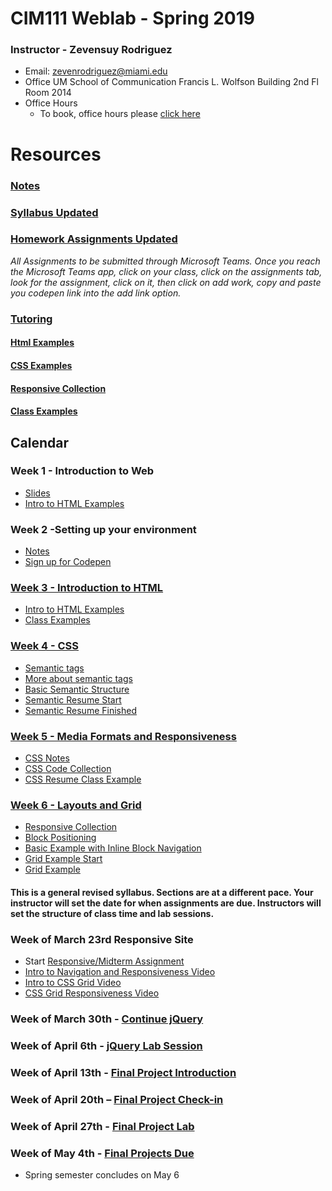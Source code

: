# CIM111 Weblab - Spring 2019


### Instructor - Zevensuy Rodriguez

* Email: zevenrodriguez@miami.edu
* Office UM School of Communication Francis L. Wolfson Building 2nd Fl Room 2014
* Office Hours
  * To book, office hours please [click here](https://outlook.office365.com/owa/calendar/OfficeHours@miamiedu.onmicrosoft.com/bookings/)


# Resources
###  [Notes](https://github.com/UMInteractive/Weblab/tree/master/notes)
<!-- ###  [Syllabus](https://github.com/UMInteractive/Weblab/blob/master/CIM111-General-Weblab.pdf) -->
###  [Syllabus Updated](https://github.com/UMInteractive/Weblab/blob/master/CIM111-General-Weblab-Updated.pdf)
###  [Homework Assignments Updated](https://github.com/UMInteractive/Weblab/blob/master/notes/0-Assignments-updated.md)
<!-- ###  [Homework Assignments](https://github.com/UMInteractive/Weblab/blob/master/notes/0-Assignments.md) -->
*All Assignments to be submitted through Microsoft Teams. Once you reach the Microsoft Teams app, click on your class, click on the assignments tab, look for the assignment, click on it, then click on add work, copy and paste you codepen link into the add link option.*
### [Tutoring](https://github.com/UMInteractive/Weblab/blob/master/notes/Tutoring.md)

#### [Html Examples](https://codepen.io/collection/nRjRga)
#### [CSS Examples](https://codepen.io/collection/XpdzKM)
#### [Responsive Collection](https://codepen.io/collection/nxPWBK)
#### [Class Examples](https://codepen.io/collection/DgEgLk)

## Calendar

### Week 1 - Introduction to Web
* [Slides](https://docs.google.com/presentation/d/10_tBFafTokmsAxmn2TK1gUjQ1v_fc00y9R3T12fNhUI/edit?usp=sharing)
* [Intro to HTML Examples](https://codepen.io/collection/nRjRga)

### Week 2 -Setting up your environment
* [Notes](https://github.com/UMInteractive/Weblab/blob/master/notes/Setting-Up-Your-Environment.md)
* [Sign up for Codepen](https://codepen.io/)

### [Week 3 - Introduction to HTML](https://github.com/UMInteractive/Weblab/blob/master/notes/2-HTML.md)
* [Intro to HTML Examples](https://codepen.io/zevenrodriguez/pen/xxbRoRp)
* [Class Examples](https://codepen.io/collection/DgEgLk)

### [Week 4 - CSS](https://github.com/UMInteractive/Weblab/blob/master/notes/3-CSS.md)
* [Semantic tags](https://github.com/UMInteractive/Weblab/blob/master/notes/2-HTML.md#sections-vs-articles)
* [More about semantic tags](https://www.semrush.com/blog/semantic-html5-guide/)
* [Basic Semantic Structure](https://codepen.io/uminteractive/pen/wvavvBo)
* [Semantic Resume Start](https://codepen.io/uminteractive/pen/oNXvOWW)
* [Semantic Resume Finished](https://codepen.io/uminteractive/pen/ExjYJog)

### [Week 5 - Media Formats and Responsiveness](https://github.com/UMInteractive/Weblab/blob/master/notes/4-Media-Queries.md)
* [CSS Notes](https://github.com/UMInteractive/Weblab/blob/master/notes/3-CSS.md)
* [CSS Code Collection](https://codepen.io/collection/XpdzKM)
* [CSS Resume Class Example](https://codepen.io/uminteractive/pen/QWbbGae?editors=1100)

### [Week 6 - Layouts and Grid](https://github.com/UMInteractive/Weblab/blob/master/notes/5-Layout.md)
* [Responsive Collection](https://codepen.io/collection/nxPWBK)
* [Block Positioning](https://codepen.io/uminteractive/pen/vYOxdvv)
* [Basic Example with Inline Block Navigation](https://codepen.io/uminteractive/pen/VwLpQxB)
* [Grid Example Start](https://codepen.io/uminteractive/pen/RwPpMxN)
* [Grid Example](https://codepen.io/uminteractive/pen/wvaJmMM?editors=0100)




#### This is a general revised syllabus. Sections are at a different pace. Your instructor will set the date for when assignments are due. Instructors will set the structure of class time and lab sessions.


### Week of March 23rd Responsive Site

* Start [Responsive/Midterm Assignment](https://github.com/UMInteractive/Weblab/blob/master/notes/0-Assignments.md#responsive-site)
* [Intro to Navigation and Responsiveness Video](https://miamiedu-my.sharepoint.com/:v:/g/personal/z_rodriguez2_umiami_edu/EQuNk6CT1_dFvHnmqPFsLKwBic2GjnFMpvRKLgIVGcC9Fg?e=2q0yMn)
* [Intro to CSS Grid Video](https://miami.zoom.us/rec/share/-Ytqdbe3qjtJR6fKxmz5SJAdHd7-eaa82yFKq_QPmUgwJbjJGq44TtvQK9zqjT6T?startTime=1584728854000)
* [CSS Grid Responsiveness Video](https://miami.zoom.us/rec/share/4PBJAZbd8GBOR4XG-UzAaKsYP6fVeaa8gygeq_sEzUdI28bhmO_Yuxns0hwGY6BX?startTime=1584732654000)

### Week of March 30th - [Continue jQuery](https://github.com/UMInteractive/Weblab/blob/master/notes/6-Javascript.md)

### Week of April 6th - [jQuery Lab Session](https://github.com/UMInteractive/Weblab/blob/master/notes/6-Javascript.md)

### Week of April 13th - [Final Project Introduction](https://github.com/UMInteractive/Weblab/blob/master/notes/0-Assignments-updated.md#final-project)

### Week of April 20th – [Final Project Check-in](https://github.com/UMInteractive/Weblab/blob/master/notes/0-Assignments-updated.md#final-project)

### Week of April 27th - [Final Project Lab](https://github.com/UMInteractive/Weblab/blob/master/notes/0-Assignments-updated.md#final-project)

### Week of May 4th - [Final Projects Due](https://github.com/UMInteractive/Weblab/blob/master/notes/0-Assignments-updated.md#final-project)
* Spring semester concludes on May 6


<!-- ### [Week 7 - Responsive Website Lab](https://github.com/UMInteractive/Weblab/blob/master/notes/0-Assignments.md#responsive-site)

### [Week 8 - Intro to Javascript/jQuery](https://github.com/UMInteractive/Weblab/blob/master/notes/6-Javascript.md)

### [Week 9 - Javascript Continued](https://github.com/UMInteractive/Weblab/blob/master/notes/6-Javascript.md)

### [Week 10 - jQuery plugin](https://github.com/UMInteractive/Weblab/blob/master/notes/7-jQuery-Plugins.md)

### [Week 11 – Project Proposal](https://github.com/UMInteractive/Weblab/blob/master/notes/0-Assignments.md#creative-brief-wireframe-inspirations)

### [Week 12 – Marketing Workshop & Web Platforms](https://github.com/UMInteractive/Weblab/blob/master/notes/9-S.E.O..md)

### [Week 13 – Final Project Lab](https://github.com/UMInteractive/Weblab/blob/master/notes/0-Assignments.md#final-project-300-points)

### [Week 14 – Final Project Lab](https://github.com/UMInteractive/Weblab/blob/master/notes/0-Assignments.md#final-project-300-points)

### [Week 15 –  Final Project Lab](https://github.com/UMInteractive/Weblab/blob/master/notes/0-Assignments.md#final-project-300-points)

## Final Due: TBA -->
